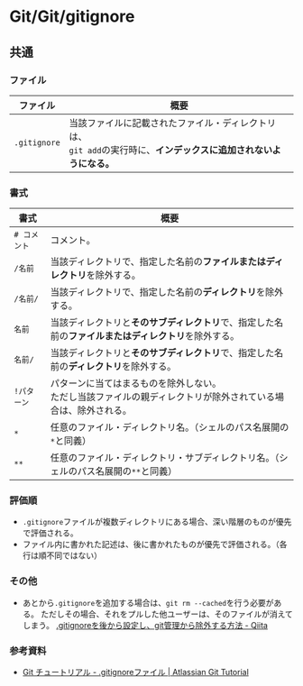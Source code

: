 # Git/Git/gitignore

## 共通

### ファイル

| ファイル     | 概要                                                         |
| ------------ | ------------------------------------------------------------ |
| `.gitignore` | 当該ファイルに記載されたファイル・ディレクトリは、<br />`git add`の実行時に、**インデックスに追加されないようになる。** |

### 書式

| 書式         | 概要                                                         |
| ------------ | ------------------------------------------------------------ |
| `# コメント` | コメント。                                                   |
| `/名前`      | 当該ディレクトリで、指定した名前の**ファイルまたはディレクトリ**を除外する。 |
| `/名前/`     | 当該ディレクトリで、指定した名前の**ディレクトリ**を除外する。 |
| `名前`       | 当該ディレクトリと**そのサブディレクトリ**で、指定した名前の**ファイルまたはディレクトリ**を除外する。 |
| `名前/`      | 当該ディレクトリと**そのサブディレクトリ**で、指定した名前の**ディレクトリ**を除外する。 |
| `!パターン`  | パターンに当てはまるものを除外しない。<br />ただし当該ファイルの親ディレクトリが除外されている場合は、除外される。 |
| `*`          | 任意のファイル・ディレクトリ名。（シェルのパス名展開の`*`と同義） |
| `**`         | 任意のファイル・ディレクトリ・サブディレクトリ名。（シェルのパス名展開の`**`と同義） |

### 評価順

- `.gitignore`ファイルが複数ディレクトリにある場合、深い階層のものが優先で評価される。
- ファイル内に書かれた記述は、後に書かれたものが優先で評価される。（各行は順不同ではない）

### その他

- あとから`.gitignore`を追加する場合は、`git rm --cached`を行う必要がある。
  ただしその場合、それをプルした他ユーザーは、そのファイルが消えてしまう。
  [.gitignoreを後から設定し、git管理から除外する方法 - Qiita](https://qiita.com/yutosa3/items/25ab031c8061e8c9a4c4)

### 参考資料

- [Git チュートリアル - .gitignoreファイル | Atlassian Git Tutorial](https://www.atlassian.com/ja/git/tutorials/saving-changes/gitignore)
